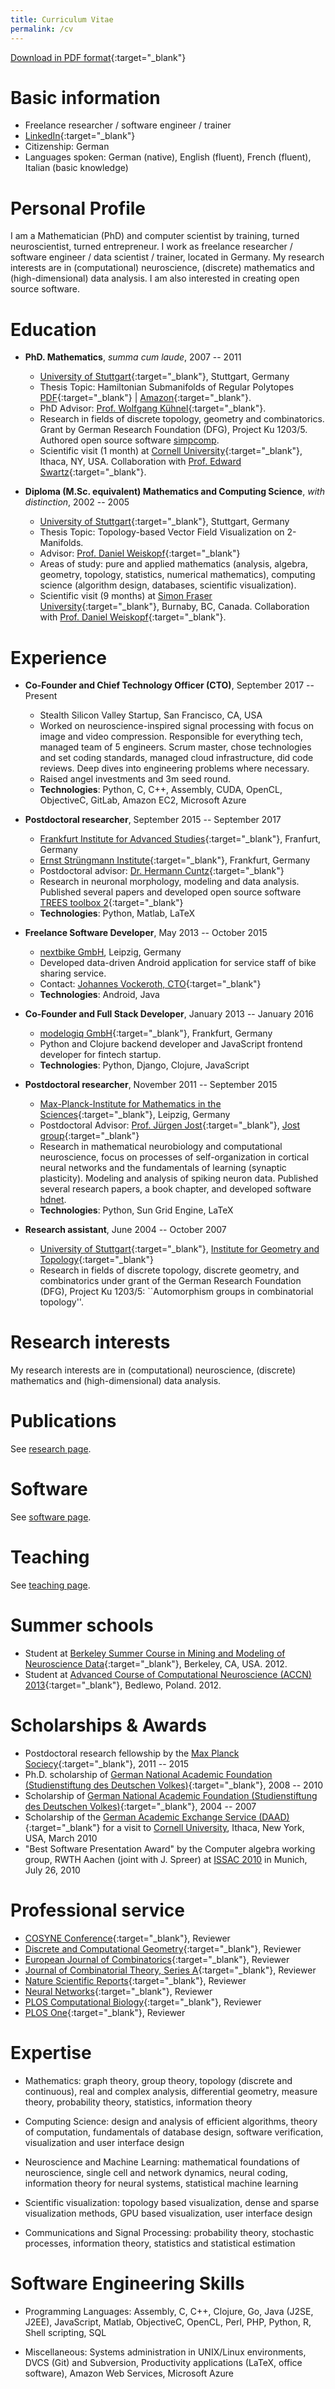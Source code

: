 ```yaml
---
title: Curriculum Vitae
permalink: /cv
---
```


[Download in PDF format](/cv/cv_effenberger.pdf){:target="_blank"}

# Basic information

* Freelance researcher / software engineer / trainer
* [LinkedIn](https://www.linkedin.com/in/felix-effenberger/){:target="_blank"}
* Citizenship: German
* Languages spoken: German (native), English (fluent), French (fluent), Italian (basic knowledge)

# Personal Profile

I am a Mathematician (PhD) and computer scientist by training, turned neuroscientist, turned entrepreneur. 
I work as freelance researcher / software engineer / data scientist / trainer, located in Germany.
My research interests are in (computational) neuroscience, (discrete) mathematics and (high-dimensional) data analysis.
I am also interested in creating open source software.

# Education

* **PhD. Mathematics**, *summa cum laude*, 2007 -- 2011
  * [University of Stuttgart](http://uni-stuttgart.de){:target="_blank"}, Stuttgart, Germany
  * Thesis Topic: Hamiltonian Submanifolds of Regular Polytopes 
    [PDF](/files/dissertation_effenberger.pdf){:target="_blank"} |
    [Amazon](https://www.amazon.de/Hamiltonian-submanifolds-regular-polytopes-Effenberger/dp/3832527583/){:target="_blank"}.
  * PhD Advisor: [Prof. Wolfgang Kühnel](https://de.wikipedia.org/wiki/Wolfgang_K%C3%BChnel_(Mathematiker)){:target="_blank"}.
  * Research in fields of discrete topology, geometry and combinatorics. Grant by German Research Foundation (DFG), Project Ku 1203/5. Authored open source software [simpcomp](/software).
  * Scientific visit (1 month) at [Cornell University](https://www.cornell.edu/){:target="_blank"}, Ithaca, NY, USA. Collaboration with [Prof. Edward Swartz](http://pi.math.cornell.edu/~ebs/){:target="_blank"}.

* **Diploma (M.Sc. equivalent) Mathematics and Computing Science**, *with distinction*, 2002 -- 2005
  * [University of Stuttgart](http://uni-stuttgart.de){:target="_blank"}, Stuttgart, Germany
  * Thesis Topic: Topology-based Vector Field Visualization on 2-Manifolds.
  * Advisor: [Prof. Daniel Weiskopf](https://www.vis.uni-stuttgart.de/institut/mitarbeiter/Weiskopf-00001/){:target="_blank"}
  * Areas of study: pure and applied mathematics (analysis, algebra, geometry, topology, statistics, numerical mathematics), computing science (algorithm design, databases, scientific visualization).
  * Scientific visit (9 months) at [Simon Fraser University](http://sfu.ca){:target="_blank"}, Burnaby, BC, Canada. Collaboration with [Prof. Daniel Weiskopf](https://www.vis.uni-stuttgart.de/institut/mitarbeiter/Weiskopf-00001/){:target="_blank"}.

# Experience

* **Co-Founder and Chief Technology Officer (CTO)**, September 2017 -- Present
  * Stealth Silicon Valley Startup, San Francisco, CA, USA
  * Worked on neuroscience-inspired signal processing with focus on image and video compression. Responsible for everything tech, managed team of 5 engineers. Scrum master, chose technologies and set coding standards, managed cloud infrastructure, did code reviews. Deep dives into engineering problems where necessary. 
  * Raised angel investments and 3m seed round.
  * **Technologies**: Python, C, C++, Assembly, CUDA, OpenCL, ObjectiveC, GitLab, Amazon EC2, Microsoft Azure

* **Postdoctoral researcher**, September 2015 -- September 2017
  * [Frankfurt Institute for Advanced Studies](http://fias.uni-frankfurt.de){:target="_blank"}, Franfurt, Germany
  * [Ernst Strüngmann Institute](http://www.esi-frankfurt.de){:target="_blank"}, Frankfurt, Germany
  * Postdoctoral advisor: [Dr. Hermann Cuntz](https://www.fias.science/en/neuroscience/research-groups/hermann-cuntz/){:target="_blank"}
  * Research in neuronal morphology, modeling and data analysis. Published several papers and developed open source software [TREES toolbox 2](https://www.treestoolbox.org/){:target="_blank"}
  * **Technologies**: Python, Matlab, LaTeX  

* **Freelance Software Developer**, May 2013 -- October 2015
  * [nextbike GmbH](http://nextbike.com), Leipzig, Germany
  * Developed data-driven Android application for service staff of bike sharing service.
  * Contact: [Johannes Vockeroth, CTO](https://www.linkedin.com/in/johannes-vockeroth-8885709a/){:target="_blank"}
  * **Technologies**: Android, Java

* **Co-Founder and Full Stack Developer**, January 2013 -- January 2016
  * [modelogiq GmbH](http://www.modelogiq.com){:target="_blank"}, Frankfurt, Germany
  * Python and Clojure backend developer and JavaScript frontend developer for fintech startup.
  * **Technologies**: Python, Django, Clojure, JavaScript

* **Postdoctoral researcher**, November 2011 -- September 2015
  * [Max-Planck-Institute for Mathematics in the Sciences](http://www.mis.mpg.de){:target="_blank"}, Leipzig, Germany
  *   Postdoctoral Advisor: [Prof. Jürgen Jost](https://www.mis.mpg.de/de/jjost/juergen-jost.html){:target="_blank"}, [Jost group](https://www.mis.mpg.de/de/jjost/research.html){:target="_blank"}
  * Research in mathematical neurobiology and computational neuroscience, focus on processes of self-organization in cortical neural networks and the fundamentals of learning (synaptic plasticity). Modeling and analysis of spiking neuron data. Published several research papers, a book chapter, and developed software [hdnet](/software).
  * **Technologies**: Python, Sun Grid Engine, LaTeX

* **Research assistant**, June 2004 -- October 2007
  * [University of Stuttgart](http://uni-stuttgart.de){:target="_blank"}, [Institute for Geometry and Topology](http://www.igt.uni-stuttgart.de){:target="_blank"}
  * Research in fields of discrete topology, discrete geometry, and combinatorics under grant of the German Research Foundation (DFG), Project Ku 1203/5: ``Automorphism groups in combinatorial topology''.

# Research interests

My research interests are in (computational) neuroscience, (discrete) mathematics and (high-dimensional) data analysis.

# Publications

See [research page](/research).

# Software

See [software page](/software).

# Teaching

See [teaching page](/teaching).


# Summer schools

* Student at [Berkeley Summer Course in Mining and Modeling of Neuroscience Data](https://crcns.org/course){:target="_blank"}, Berkeley, CA, USA. 2012.
* Student at [Advanced Course of Computational Neuroscience (ACCN) 2013](http://www.neuroinf.pl/accn){:target="_blank"}, Bedlewo, Poland. 2012.


# Scholarships & Awards

* Postdoctoral research fellowship by the [Max Planck Sociecy](https://www.mpg.de){:target="_blank"}, 2011 -- 2015
* Ph.D. scholarship of [German National Academic Foundation (Studienstiftung des Deutschen Volkes)](http://www.studienstiftung.de/){:target="_blank"}, 2008 -- 2010
* Scholarship of [German National Academic Foundation (Studienstiftung des Deutschen Volkes)](http://www.studienstiftung.de/){:target="_blank"}, 2004 -- 2007
* Scholarship of the [German Academic Exchange Service (DAAD)](https://www.daad.de){:target="_blank"} for a visit to [Cornell University](https://www.cornell.edu/), Ithaca, New York, USA, March 2010
* "Best Software Presentation Award" by the Computer algebra working group, RWTH Aachen (joint with J. Spreer) at [ISSAC 2010](http://www.issac-conference.org/2010/) in Munich, July 26, 2010


# Professional service

* [COSYNE Conference](http://www.cosyne.org){:target="_blank"}, Reviewer
* [Discrete and Computational Geometry](https://link.springer.com/journal/454){:target="_blank"}, Reviewer
* [European Journal of Combinatorics](https://www.journals.elsevier.com/european-journal-of-combinatorics){:target="_blank"}, Reviewer
* [Journal of Combinatorial Theory, Series A](https://www.journals.elsevier.com/journal-of-combinatorial-theory-series-a){:target="_blank"}, Reviewer
* [Nature Scientific Reports](https://www.nature.com/srep/){:target="_blank"}, Reviewer
* [Neural Networks](https://www.journals.elsevier.com/neural-networks){:target="_blank"}, Reviewer
* [PLOS Computational Biology](https://journals.plos.org/ploscompbiol/){:target="_blank"}, Reviewer
* [PLOS One](https://journals.plos.org/plosone/){:target="_blank"}, Reviewer

# Expertise

* Mathematics:
  graph theory,
  group theory,
  topology (discrete and continuous),
  real and complex analysis,
  differential geometry,
  measure theory,
  probability theory,
  statistics,
  information theory

* Computing Science:
  design and analysis of efficient algorithms,
  theory of computation,
  fundamentals of database design,
  software verification,
  visualization and user interface design

* Neuroscience and Machine Learning:
  mathematical foundations of neuroscience,
  single cell and network dynamics,
  neural coding,
  information theory for neural systems,
  statistical machine learning 

* Scientific visualization:
  topology based visualization,
  dense and sparse visualization methods,
  GPU based visualization,
  user interface design

* Communications and Signal Processing:
  probability theory,
  stochastic processes,
  information theory,
  statistics and statistical estimation


# Software Engineering Skills

* Programming Languages:
  Assembly,
  C, C++,
  Clojure,
  Go,
  Java (J2SE, J2EE),
  JavaScript,
  Matlab,
  ObjectiveC,
  OpenCL,
  Perl,
  PHP,
  Python,
  R,
  Shell scripting,
  SQL

* Miscellaneous:
  Systems administration in UNIX/Linux environments,
  DVCS (Git) and Subversion,
  Productivity applications (LaTeX, office software),
  Amazon Web Services,
  Microsoft Azure
